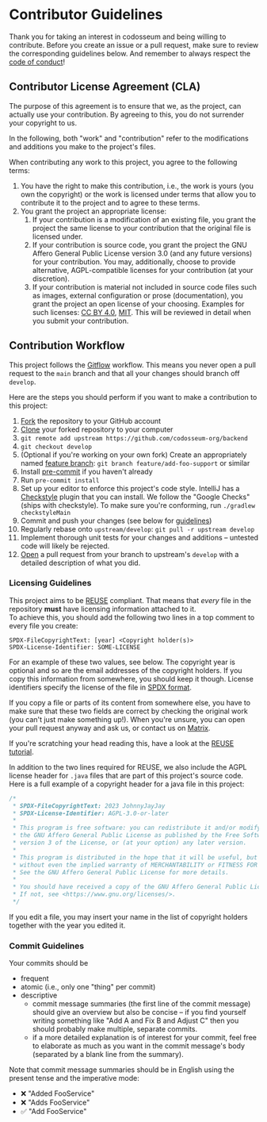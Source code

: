 <!---
SPDX-FileCopyrightText: 2023 JohnnyJayJay
SPDX-License-Identifier: CC-BY-4.0
-->
# Contributor Guidelines

Thank you for taking an interest in codosseum and being willing to contribute.
Before you create an issue or a pull request, make sure to review the corresponding guidelines below.
And remember to always respect the [code of conduct](./CODE_OF_CONDUCT.md)!

## Contributor License Agreement (CLA)

The purpose of this agreement is to ensure that we, as the project, can actually use your contribution.
By agreeing to this, you do not surrender your copyright to us.

In the following, both "work" and "contribution" refer to the modifications and additions you make to
the project's files.

When contributing any work to this project, you agree to the following terms:

1. You have the right to make this contribution, i.e., the work is yours (you own the copyright) or the work is
   licensed under terms that allow you to contribute it to the project and to agree to these terms.
2. You grant the project an appropriate license:
    1. If your contribution is a modification of an existing file, you grant the project the same license to your
       contribution that the original file is licensed under.
    2. If your contribution is source code, you grant the project the GNU Affero General Public License version 3.0
       (and any future versions) for your contribution. You may, additionally, choose to provide alternative,
       AGPL-compatible licenses for your contribution (at your discretion).
    3. If your contribution is material not included in source code files such as
       images, external configuration or prose (documentation), you grant the project an open license of your choosing.
       Examples for such licenses: [CC BY 4.0](https://spdx.org/licenses/CC-BY-4.0.html),
       [MIT](https://spdx.org/licenses/MIT.html). This will be reviewed in detail when you submit your contribution.

## Contribution Workflow

This project follows the [Gitflow](https://www.atlassian.com/git/tutorials/comparing-workflows/gitflow-workflow)
workflow. This means you never open a pull request to the `main` branch and that all your changes should branch off
`develop`.

Here are the steps you should perform if you want to make a contribution to this project:

1. [Fork](https://docs.github.com/en/get-started/quickstart/fork-a-repo) the repository to your GitHub account
2. [Clone](https://docs.github.com/en/repositories/creating-and-managing-repositories/cloning-a-repository) your forked
   repository to your computer
3. `git remote add upstream https://github.com/codosseum-org/backend`
4. `git checkout develop`
5. (Optional if you're working on your own fork) Create an appropriately named
   [feature branch](https://www.atlassian.com/git/tutorials/comparing-workflows/gitflow-workflow):
   `git branch feature/add-foo-support` or similar
6. Install [pre-commit](https://pre-commit.com/) if you haven't already
7. Run `pre-commit install`
8. Set up your editor to enforce this project's code style.
   IntelliJ has a [Checkstyle](https://plugins.jetbrains.com/plugin/1065-checkstyle-idea/) plugin that you can install.
   We follow the "Google Checks" (ships with checkstyle). To make sure you're conforming, run `./gradlew checkstyleMain`
9. Commit and push your changes (see below for [guidelines](#commit-guidelines))
10. Regularly rebase onto `upstream/develop`: `git pull -r upstream develop`
11. Implement thorough unit tests for your changes and additions – untested code will likely be rejected.
12. [Open](https://github.com/codosseum-org/backend/compare) a pull request from your branch to upstream's `develop`
    with a detailed description of what you did.

### Licensing Guidelines

This project aims to be [REUSE](https://reuse.software) compliant. That means that *every* file in the repository **must** have licensing information attached to it.\
To achieve this, you should add the following two lines in a top comment to every file you create:

```
SPDX-FileCopyrightText: [year] <Copyright holder(s)>
SPDX-License-Identifier: SOME-LICENSE
```

For an example of these two values, see below. The copyright year is optional and so are the email addresses of the copyright holders.
If you copy this information from somewhere, you should keep it though.
License identifiers specify the license of the file in [SPDX format](https://spdx.dev/ids/). 

If you copy a file or parts of its content from somewhere else, you have to make sure that these two fields are correct by checking the original work (you can't just make something up!). 
When you're unsure, you can open your pull request anyway and ask us, or contact us on [Matrix](https://matrix.to/#/#codosseum:yatrix.org).

If you're scratching your head reading this, have a look at the [REUSE tutorial](https://reuse.software/tutorial/).

In addition to the two lines required for REUSE, we also include the AGPL license header for `.java` files that are part of this project's source code.\
Here is a full example of a copyright header for a java file in this project:
```java
/*
 * SPDX-FileCopyrightText: 2023 JohnnyJayJay
 * SPDX-License-Identifier: AGPL-3.0-or-later
 *
 * This program is free software: you can redistribute it and/or modify it under the terms of
 * the GNU Affero General Public License as published by the Free Software Foundation, either
 * version 3 of the License, or (at your option) any later version.
 *
 * This program is distributed in the hope that it will be useful, but WITHOUT ANY WARRANTY;
 * without even the implied warranty of MERCHANTABILITY or FITNESS FOR A PARTICULAR PURPOSE.
 * See the GNU Affero General Public License for more details.
 *
 * You should have received a copy of the GNU Affero General Public License along with this program.
 * If not, see <https://www.gnu.org/licenses/>.
 */
```

If you edit a file, you may insert your name in the list of copyright holders together with the year you edited it.

### Commit Guidelines

Your commits should be
- frequent
- atomic (i.e., only one "thing" per commit)
- descriptive
  - commit message summaries (the first line of the commit message) should give an overview but also be concise
    – if you find yourself writing something like "Add A and Fix B and Adjust C" then you should probably make multiple,
    separate commits.
  - if a more detailed explanation is of interest for your commit, feel free to elaborate as much as you want in the
    commit message's body (separated by a blank line from the summary).

Note that commit message summaries should be in English using the present tense and the imperative mode:

- ❌ "Added FooService"
- ❌ "Adds FooService"
- ✅ "Add FooService"
